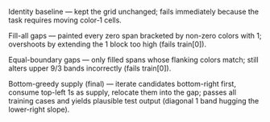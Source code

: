 Identity baseline — kept the grid unchanged; fails immediately because the task requires moving color‑1 cells.

Fill-all gaps — painted every zero span bracketed by non-zero colors with 1; overshoots by extending the 1 block too high (fails train[0]).

Equal-boundary gaps — only filled spans whose flanking colors match; still alters upper 9/3 bands incorrectly (fails train[0]).

Bottom-greedy supply (final) — iterate candidates bottom-right first, consume top-left 1s as supply, relocate them into the gap; passes all training cases and yields plausible test output (diagonal 1 band hugging the lower-right slope).
